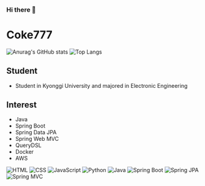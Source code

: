 ### Hi there 👋
# Coke777
![Anurag's GitHub stats](https://github-readme-stats.vercel.app/api?username=CokeLee777&show_icons=true&theme=dracula)
![Top Langs](https://github-readme-stats.vercel.app/api/top-langs/?username=CokeLee777&layout=compact&theme=dracula)
## Student
* Student in Kyonggi University and majored in Electronic Engineering
## Interest
* Java 
* Spring Boot
* Spring Data JPA
* Spring Web MVC
* QueryDSL
* Docker
* AWS

<img alt="HTML" src ="https://img.shields.io/badge/_-HTML-green"> <img alt="CSS" src ="https://img.shields.io/badge/_-CSS-red"> <img alt="JavaScript" src ="https://img.shields.io/badge/_-JavaScript-purple"> <img alt="Python" src ="https://img.shields.io/badge/_-Python-blue"> <img alt="Java" src ="https://img.shields.io/badge/_-Java-yellow"> <img alt="Spring Boot" src ="https://img.shields.io/badge/_-Spring Boot-green"> <img alt="Spring JPA" src ="https://img.shields.io/badge/_-Spring JPA-black"> <img alt="Spring MVC" src ="https://img.shields.io/badge/_-Spring MVC-blue">
